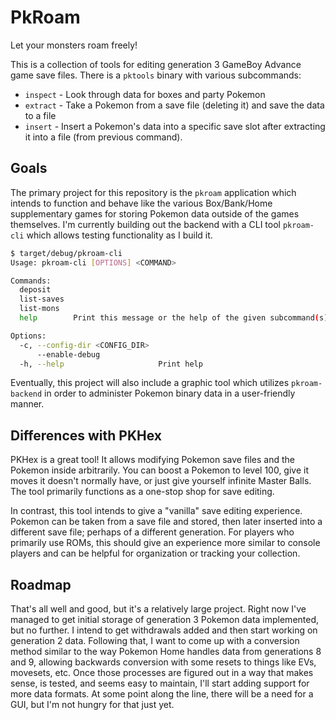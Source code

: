 # PkRoam
Let your monsters roam freely!

This is a collection of tools for editing generation 3 GameBoy Advance game save files. There is a `pktools` binary with various subcommands:
* `inspect` - Look through data for boxes and party Pokemon
* `extract` - Take a Pokemon from a save file (deleting it) and save the data to a file
* `insert` - Insert a Pokemon's data into a specific save slot after extracting it into a file (from previous command).

## Goals

The primary project for this repository is the `pkroam` application which intends to function and behave like the various Box/Bank/Home supplementary games for storing Pokemon data outside of the games themselves. I'm currently building out the backend with a CLI tool `pkroam-cli` which allows testing functionality as I build it.

```sh
$ target/debug/pkroam-cli
Usage: pkroam-cli [OPTIONS] <COMMAND>

Commands:
  deposit     
  list-saves  
  list-mons   
  help        Print this message or the help of the given subcommand(s)

Options:
  -c, --config-dir <CONFIG_DIR>  
      --enable-debug             
  -h, --help                     Print help
```

Eventually, this project will also include a graphic tool which utilizes `pkroam-backend` in order to administer Pokemon binary data in a user-friendly manner.

## Differences with PKHex

PKHex is a great tool! It allows modifying Pokemon save files and the Pokemon inside arbitrarily. You can boost a Pokemon to level 100, give it moves it doesn't normally have, or just give yourself infinite Master Balls. The tool primarily functions as a one-stop shop for save editing.

In contrast, this tool intends to give a "vanilla" save editing experience. Pokemon can be taken from a save file and stored, then later inserted into a different save file; perhaps of a different generation. For players who primarily use ROMs, this should give an experience more similar to console players and can be helpful for organization or tracking your collection.

## Roadmap

That's all well and good, but it's a relatively large project. Right now I've managed to get initial storage of generation 3 Pokemon data implemented, but no further. I intend to get withdrawals added and then start working on generation 2 data. Following that, I want to come up with a conversion method similar to the way Pokemon Home handles data from generations 8 and 9, allowing backwards conversion with some resets to things like EVs, movesets, etc. Once those processes are figured out in a way that makes sense, is tested, and seems easy to maintain, I'll start adding support for more data formats. At some point along the line, there will be a need for a GUI, but I'm not hungry for that just yet.